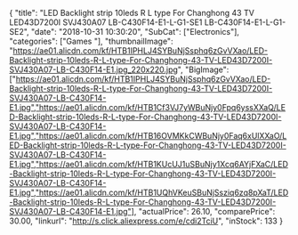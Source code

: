 {
	"title": "LED Backlight strip 10leds R L type For Changhong 43  TV LED43D7200I SVJ430A07 LB-C430F14-E1-L-G1-SE1  LB-C430F14-E1-L-G1-SE2",
	"date": "2018-10-31 10:30:20",
	"SubCat": ["Electronics"],
	"categories": ["Games "],
	"thumbnailImage": "https://ae01.alicdn.com/kf/HTB1IPHLJ4SYBuNjSsphq6zGvVXao/LED-Backlight-strip-10leds-R-L-type-For-Changhong-43-TV-LED43D7200I-SVJ430A07-LB-C430F14-E1.jpg_220x220.jpg",
	"BigImage": ["https://ae01.alicdn.com/kf/HTB1IPHLJ4SYBuNjSsphq6zGvVXao/LED-Backlight-strip-10leds-R-L-type-For-Changhong-43-TV-LED43D7200I-SVJ430A07-LB-C430F14-E1.jpg","https://ae01.alicdn.com/kf/HTB1Cf3VJ7yWBuNjy0Fpq6yssXXaQ/LED-Backlight-strip-10leds-R-L-type-For-Changhong-43-TV-LED43D7200I-SVJ430A07-LB-C430F14-E1.jpg","https://ae01.alicdn.com/kf/HTB16OVMKkCWBuNjy0Faq6xUlXXaO/LED-Backlight-strip-10leds-R-L-type-For-Changhong-43-TV-LED43D7200I-SVJ430A07-LB-C430F14-E1.jpg","https://ae01.alicdn.com/kf/HTB1KUcUJ1uSBuNjy1Xcq6AYjFXaC/LED-Backlight-strip-10leds-R-L-type-For-Changhong-43-TV-LED43D7200I-SVJ430A07-LB-C430F14-E1.jpg","https://ae01.alicdn.com/kf/HTB1UQhVKeuSBuNjSsziq6zq8pXaT/LED-Backlight-strip-10leds-R-L-type-For-Changhong-43-TV-LED43D7200I-SVJ430A07-LB-C430F14-E1.jpg"],
	"actualPrice": 26.10,
	"comparePrice": 30.00,
	"linkurl": "http://s.click.aliexpress.com/e/cdi2TciU",
	"inStock": 133
}
